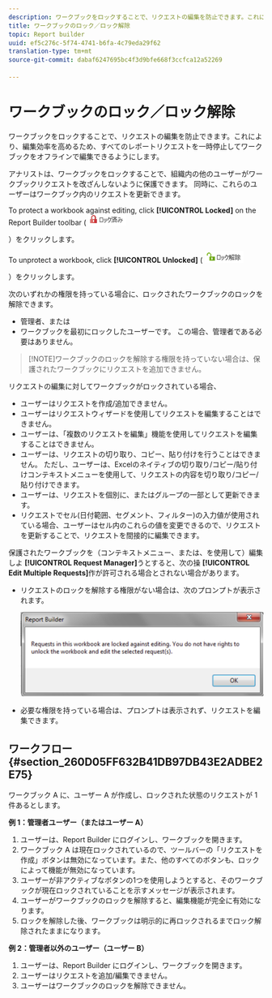 ```yaml
---
description: ワークブックをロックすることで、リクエストの編集を防止できます。これにより、編集効率を高めるため、すべてのレポートリクエストを一時停止してワークブックをオフラインで編集できるようにします。
title: ワークブックのロック／ロック解除
topic: Report builder
uuid: ef5c276c-5f74-4741-b6fa-4c79eda29f62
translation-type: tm+mt
source-git-commit: dabaf6247695bc4f3d9bfe668f3ccfca12a52269

---
```



# ワークブックのロック／ロック解除

ワークブックをロックすることで、リクエストの編集を防止できます。これにより、編集効率を高めるため、すべてのレポートリクエストを一時停止してワークブックをオフラインで編集できるようにします。

アナリストは、ワークブックをロックすることで、組織内の他のユーザーがワークブックリクエストを改ざんしないように保護できます。 同時に、これらのユーザーはワークブック内のリクエストを更新できます。

To protect a workbook against editing, click **[!UICONTROL Locked]** on the Report Builder toolbar ( ![](assets/locked_icon.png)

）をクリックします。

To unprotect a workbook, click **[!UICONTROL Unlocked]** ( ![](assets/unlocked_icon.png)

）をクリックします。

次のいずれかの権限を持っている場合に、ロックされたワークブックのロックを解除できます。

* 管理者、または
* ワークブックを最初にロックしたユーザーです。 この場合、管理者である必要はありません。

>[!NOTE]ワークブックのロックを解除する権限を持っていない場合は、保護されたワークブックにリクエストを追加できません。

リクエストの編集に対してワークブックがロックされている場合、

* ユーザーはリクエストを作成/追加できません。
* ユーザーはリクエストウィザードを使用してリクエストを編集することはできません。
* ユーザーは、「複数のリクエストを編集」機能を使用してリクエストを編集することはできません。
* ユーザーは、リクエストの切り取り、コピー、貼り付けを行うことはできません。 ただし、ユーザーは、Excelのネイティブの切り取り/コピー/貼り付けコンテキストメニューを使用して、リクエストの内容を切り取り/コピー/貼り付けできます。
* ユーザーは、リクエストを個別に、またはグループの一部として更新できます。
* リクエストでセル(日付範囲、セグメント、フィルター)の入力値が使用されている場合、ユーザーはセル内のこれらの値を変更できるので、リクエストを更新することで、リクエストを間接的に編集できます。

保護されたワークブックを（コンテキストメニュー、または、を使用して）編集しよ **[!UICONTROL Request Manager]**&#x200B;うとすると、次の操 **[!UICONTROL Edit Multiple Requests]**&#x200B;作が許可される場合とされない場合があります。

* リクエストのロックを解除する権限がない場合は、次のプロンプトが表示されます。

   ![](assets/locked_workbook_error.png)

* 必要な権限を持っている場合は、プロンプトは表示されず、リクエストを編集できます。

## ワークフロー {#section_260D05FF632B41DB97DB43E2ADBE2E75}

ワークブック A に、ユーザー A が作成し、ロックされた状態のリクエストが 1 件あるとします。

**例 1：管理者ユーザー（またはユーザー A）**

1. ユーザーは、Report Builder にログインし、ワークブックを開きます。
1. ワークブック A は現在ロックされているので、ツールバーの「リクエストを作成」ボタンは無効になっています。また、他のすべてのボタンも、ロックによって機能が無効になっています。
1. ユーザーが非アクティブなボタンの1つを使用しようとすると、そのワークブックが現在ロックされていることを示すメッセージが表示されます。
1. ユーザーがワークブックのロックを解除すると、編集機能が完全に有効になります。
1. ロックを解除した後、ワークブックは明示的に再ロックされるまでロック解除されたままになります。

**例 2：管理者以外のユーザー（ユーザー B）**

1. ユーザーは、Report Builder にログインし、ワークブックを開きます。
1. ユーザーはリクエストを追加/編集できません。
1. ユーザーはワークブックのロックを解除できません。

